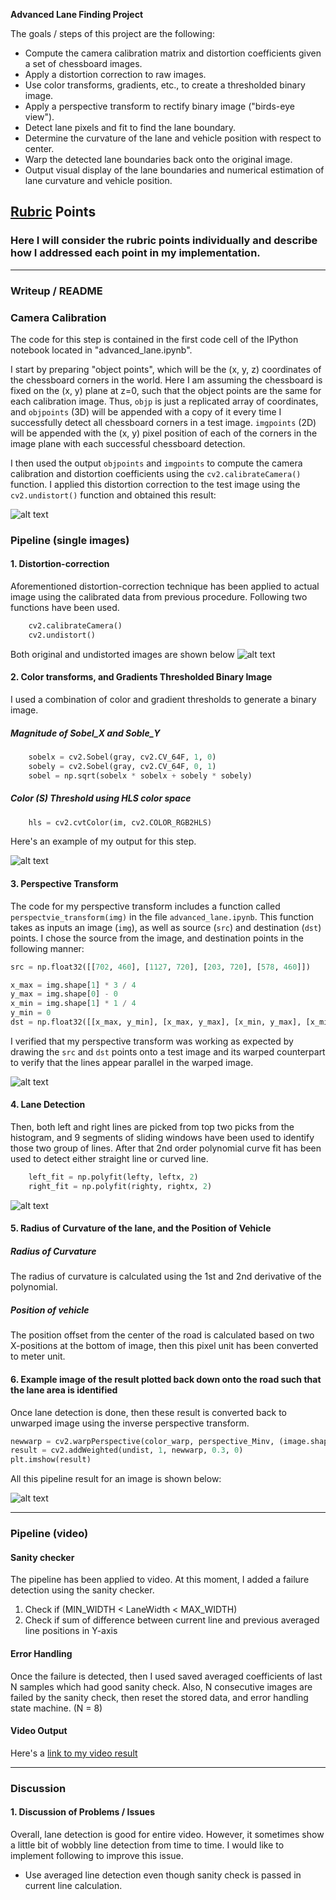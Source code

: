 **Advanced Lane Finding Project**

The goals / steps of this project are the following:

* Compute the camera calibration matrix and distortion coefficients given a set of chessboard images.
* Apply a distortion correction to raw images.
* Use color transforms, gradients, etc., to create a thresholded binary image.
* Apply a perspective transform to rectify binary image ("birds-eye view").
* Detect lane pixels and fit to find the lane boundary.
* Determine the curvature of the lane and vehicle position with respect to center.
* Warp the detected lane boundaries back onto the original image.
* Output visual display of the lane boundaries and numerical estimation of lane curvature and vehicle position.

[//]: # (Image References)

[image1]: ./output_images/calib_undistort.png "calibration"
[image2]: ./output_images/distortion_correct.png "Undistorted"
[image3]: ./output_images/gradient_threshold.png "Threshold"
[image4]: ./output_images/perspective_transform.png "Perspective transform"
[image5]: ./output_images/lane_detection.png "Line detection"
[image6]: ./output_images/measure_curvature.png "Curvature"

[video1]: ./output_images/project_video.mp4 "Video"

## [Rubric](https://review.udacity.com/#!/rubrics/571/view) Points

### Here I will consider the rubric points individually and describe how I addressed each point in my implementation.  

---

### Writeup / README


### Camera Calibration

The code for this step is contained in the first code cell of the IPython notebook located in "advanced_lane.ipynb".  

I start by preparing "object points", which will be the (x, y, z) coordinates of the chessboard corners in the world. Here I am assuming the chessboard is fixed on the (x, y) plane at z=0, such that the object points are the same for each calibration image.  Thus, `objp` is just a replicated array of coordinates, and `objpoints` (3D) will be appended with a copy of it every time I successfully detect all chessboard corners in a test image.  `imgpoints` (2D) will be appended with the (x, y) pixel position of each of the corners in the image plane with each successful chessboard detection.  

I then used the output `objpoints` and `imgpoints` to compute the camera calibration and distortion coefficients using the `cv2.calibrateCamera()` function.  I applied this distortion correction to the test image using the `cv2.undistort()` function and obtained this result:

![alt text][image1]

### Pipeline (single images)

#### 1. Distortion-correction

Aforementioned distortion-correction technique has been applied to actual image using the calibrated data from previous procedure. Following two functions have been used.
```python
    cv2.calibrateCamera()
    cv2.undistort()
```
Both original and undistorted images are shown below
![alt text][image2]

#### 2. Color transforms, and Gradients Thresholded Binary Image

I used a combination of color and gradient thresholds to generate a binary image.  
##### Magnitude of Sobel_X and Soble_Y
```python
    sobelx = cv2.Sobel(gray, cv2.CV_64F, 1, 0)
    sobely = cv2.Sobel(gray, cv2.CV_64F, 0, 1)
    sobel = np.sqrt(sobelx * sobelx + sobely * sobely)
```
##### Color (S) Threshold using HLS color space
```python
    hls = cv2.cvtColor(im, cv2.COLOR_RGB2HLS)
```

Here's an example of my output for this step.  

![alt text][image3]

#### 3. Perspective Transform

The code for my perspective transform includes a function called `perspectvie_transform(img)` in the file `advanced_lane.ipynb`.  This function takes as inputs an image (`img`), as well as source (`src`) and destination (`dst`) points.  I chose the source from the image, and destination points in the following manner:

```python
src = np.float32([[702, 460], [1127, 720], [203, 720], [578, 460]])

x_max = img.shape[1] * 3 / 4
y_max = img.shape[0] - 0
x_min = img.shape[1] * 1 / 4
y_min = 0
dst = np.float32([[x_max, y_min], [x_max, y_max], [x_min, y_max], [x_min, y_min]])
```

I verified that my perspective transform was working as expected by drawing the `src` and `dst` points onto a test image and its warped counterpart to verify that the lines appear parallel in the warped image.

![alt text][image4]

#### 4. Lane Detection

Then, both left and right lines are picked from top two picks from the histogram, and 9 segments of sliding windows have been used to identify those two group of lines. After that 2nd order polynomial curve fit has been used to detect either straight line or curved line.

```python
    left_fit = np.polyfit(lefty, leftx, 2)
    right_fit = np.polyfit(righty, rightx, 2)
```
![alt text][image5]

#### 5. Radius of Curvature of the lane, and the Position of Vehicle

##### Radius of Curvature

The radius of curvature is calculated using the 1st and 2nd derivative of the polynomial.

##### Position of vehicle

The position offset from the center of the road is calculated based on two X-positions at the bottom of image, then this pixel unit has been converted to meter unit.

#### 6. Example image of the result plotted back down onto the road such that the lane area is identified

Once lane detection is done, then these result is converted back to unwarped image using the inverse perspective transform.

```python
newwarp = cv2.warpPerspective(color_warp, perspective_Minv, (image.shape[1], image.shape[0]))
result = cv2.addWeighted(undist, 1, newwarp, 0.3, 0)
plt.imshow(result)
```
All this pipeline result for an image is shown below:

![alt text][image6]

---

### Pipeline (video)

#### Sanity checker

The pipeline has been applied to video. At this moment, I added a failure detection using the sanity checker.
1. Check if (MIN_WIDTH < LaneWidth < MAX_WIDTH)
2. Check if sum of difference between current line and previous averaged line positions in Y-axis

#### Error Handling

Once the failure is detected, then I used saved averaged coefficients of last N samples which had good sanity check. Also, N consecutive images are failed by the sanity check, then reset the stored data, and error handling state machine. (N = 8)

#### Video Output  
Here's a [link to my video result][video1]

---

### Discussion

#### 1. Discussion of Problems / Issues

Overall, lane detection is good for entire video. However, it sometimes show a little bit of wobbly line detection from time to time. I would like to implement following to improve this issue.

- Use averaged line detection even though sanity check is passed in current line calculation.
